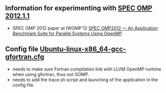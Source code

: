 ## Information for experimenting with [SPEC OMP 2012.1.1](https://www.spec.org/omp2012/)
* SPEC OMP 2012 paper at IWOMP'12 [SPEC OMP2012 — An Application Benchmark Suite for Parallel Systems Using OpenMP](https://link.springer.com/chapter/10.1007/978-3-642-30961-8_17)

## Config file [Ubuntu-linux-x86_64-gcc-gfortran.cfg](eva/spec_omp2012-1.1/Ubuntu-linux-x86_64-gcc-gfortran.cfg) 
* needs to make sure Fortran compilation link with LLVM OpenMP runtime when using gfortran, thus not GOMP. 
* needs to add the trace.sh script and launching of the application in the config file. 

